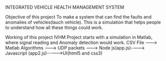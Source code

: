 INTEGRATED VEHICLE HEALTH MANAGEMENT SYSTEM

Objective of this project
To make a system that can find the faults and anomalies of vehicles(lauch vehicle). This is a simulation that helps people to understand how all these things could work.

Working of this project
IVHM Project starts with a simulation in Matlab, where signal reading and Anomaly detection would work. 
CSV File ---> Matlab Algorithms ---> UDP packets ---> Node js(app.js)----> Javascript (app2.js)----->UI(html5 and css3)

